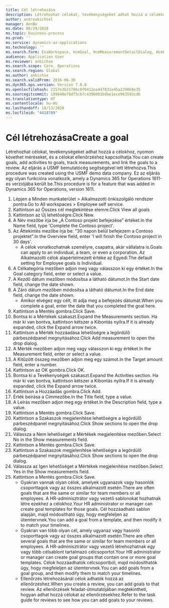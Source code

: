 ```yaml
---
title: Cél létrehozása
description: Létrehozhat célokat, tevékenységeket adhat hozzá a célokhoz, nyomon követhet méréseket, és a célokat ellenőrzéshez kapcsolhatja.
author: andreabichsel
manager: AnnBe
ms.date: 08/29/2018
ms.topic: business-process
ms.prod: ''
ms.service: dynamics-ax-applications
ms.technology: ''
ms.search.form: EssWorkspace, HcmGoal, HcmMeasurementDetailDialog, HcmPerfJournalAdd, HcmGoalChangeSettings, HcmEmployeeDevelopmentWorkspace
audience: Application User
ms.reviewer: anbichse
ms.search.scope: Core, Operations
ms.search.region: Global
ms.author: anbichse
ms.search.validFrom: 2016-06-30
ms.dyn365.ops.version: Version 7.0.0
ms.openlocfilehash: 2157e3b31786c8f0412ea447831e45a2290b8e35
ms.sourcegitcommit: 199848e78df5cb7c439b001bdbe1ece963593cdb
ms.translationtype: HT
ms.contentlocale: hu-HU
ms.lasthandoff: 10/13/2020
ms.locfileid: "4418789"
---
```

# <a name="create-a-goal"></a><span data-ttu-id="bbdc4-103">Cél létrehozása</span><span class="sxs-lookup"><span data-stu-id="bbdc4-103">Create a goal</span></span>

<span data-ttu-id="bbdc4-104">Létrehozhat célokat, tevékenységeket adhat hozzá a célokhoz, nyomon követhet méréseket, és a célokat ellenőrzéshez kapcsolhatja.</span><span class="sxs-lookup"><span data-stu-id="bbdc4-104">You can create goals, add activities to goals, track measurements, and link the goals to a review.</span></span> <span data-ttu-id="bbdc4-105">Az eljárás a USMF bemutatócég segítségével lett létrehozva.</span><span class="sxs-lookup"><span data-stu-id="bbdc4-105">This procedure was created using the USMF demo data company.</span></span> <span data-ttu-id="bbdc4-106">Ez az eljárás egy olyan funkcióra vonatkozik, amely a Dynamics 365 for Operations 1611-es verziójába került be.</span><span class="sxs-lookup"><span data-stu-id="bbdc4-106">This procedure is for a feature that was added in Dynamics 365 for Operations, version 1611.</span></span>

1. <span data-ttu-id="bbdc4-107">Lépjen a Minden munkaterület > Alkalmazotti önkiszolgáló rendszer pontra.</span><span class="sxs-lookup"><span data-stu-id="bbdc4-107">Go to All workspaces > Employee self service.</span></span>
2. <span data-ttu-id="bbdc4-108">Kattintson az Összes cél megtekintése elemre.</span><span class="sxs-lookup"><span data-stu-id="bbdc4-108">Click View all goals</span></span>
3. <span data-ttu-id="bbdc4-109">Kattintson az Új lehetőségre.</span><span class="sxs-lookup"><span data-stu-id="bbdc4-109">Click New.</span></span>
4. <span data-ttu-id="bbdc4-110">A Név mezőbe írja be „A Contoso projekt befejezése” értéket.</span><span class="sxs-lookup"><span data-stu-id="bbdc4-110">In the Name field, type 'Complete the Contoso project'.</span></span>
5. <span data-ttu-id="bbdc4-111">Az Áttekintés mezőbe írja be: "30 napon belül befejezem a Contoso projektet".</span><span class="sxs-lookup"><span data-stu-id="bbdc4-111">In the Overview field, enter 'I will finish the Contoso project in 30 days'.</span></span>
    * <span data-ttu-id="bbdc4-112">A célok vonatkozhatnak személyre, csapatra, akár vállalatra is.</span><span class="sxs-lookup"><span data-stu-id="bbdc4-112">Goals can apply to an individual, a team, or even a corporation.</span></span> <span data-ttu-id="bbdc4-113">Az Alkalmazotti célok alapértelmezett értéke az Egyedi.</span><span class="sxs-lookup"><span data-stu-id="bbdc4-113">The default setting for Employee goals is Individual.</span></span>  
6. <span data-ttu-id="bbdc4-114">A Célkategória mezőben adjon meg vagy válasszon ki egy értéket.</span><span class="sxs-lookup"><span data-stu-id="bbdc4-114">In the Goal category field, enter or select a value.</span></span>
7. <span data-ttu-id="bbdc4-115">A Kezdő dátum mezőben módosítsa a látható dátumot.</span><span class="sxs-lookup"><span data-stu-id="bbdc4-115">In the Start date field, change the date shown.</span></span>
8. <span data-ttu-id="bbdc4-116">A Záró dátum mezőben módosítsa a látható dátumot.</span><span class="sxs-lookup"><span data-stu-id="bbdc4-116">In the End date field, change the date shown.</span></span>
    * <span data-ttu-id="bbdc4-117">Amikor elvégez egy célt, itt adja meg a befejezés dátumát.</span><span class="sxs-lookup"><span data-stu-id="bbdc4-117">When you complete a goal, enter the date that you completed the goal here.</span></span>  
9. <span data-ttu-id="bbdc4-118">Kattintson a Mentés gombra.</span><span class="sxs-lookup"><span data-stu-id="bbdc4-118">Click Save.</span></span>
10. <span data-ttu-id="bbdc4-119">Bontsa ki a Mértékek szakaszt.</span><span class="sxs-lookup"><span data-stu-id="bbdc4-119">Expand the Measurements section.</span></span> <span data-ttu-id="bbdc4-120">Ha már ki van bontva, kattintson kétszer a Kibontás nyílra.</span><span class="sxs-lookup"><span data-stu-id="bbdc4-120">If it is already expanded, click the Expand arrow twice.</span></span>
11. <span data-ttu-id="bbdc4-121">Kattintson a Mérték hozzáadása lehetőségre a legördülő párbeszédpanel megnyitásához.</span><span class="sxs-lookup"><span data-stu-id="bbdc4-121">Click Add measurement to open the drop dialog.</span></span>
12. <span data-ttu-id="bbdc4-122">A Mérték mezőben adjon meg vagy válasszon ki egy értéket.</span><span class="sxs-lookup"><span data-stu-id="bbdc4-122">In the Measurement field, enter or select a value.</span></span>
13. <span data-ttu-id="bbdc4-123">A Kitűzött összeg mezőben adjon meg egy számot.</span><span class="sxs-lookup"><span data-stu-id="bbdc4-123">In the Target amount field, enter a number.</span></span>
14. <span data-ttu-id="bbdc4-124">Kattintson az OK gombra.</span><span class="sxs-lookup"><span data-stu-id="bbdc4-124">Click OK.</span></span>
15. <span data-ttu-id="bbdc4-125">Bontsa ki a Tevékenységek szakaszt.</span><span class="sxs-lookup"><span data-stu-id="bbdc4-125">Expand the Activities section.</span></span> <span data-ttu-id="bbdc4-126">Ha már ki van bontva, kattintson kétszer a Kibontás nyílra.</span><span class="sxs-lookup"><span data-stu-id="bbdc4-126">If it is already expanded, click the Expand arrow twice.</span></span>
16. <span data-ttu-id="bbdc4-127">Kattintson a Hozzáadás gombra.</span><span class="sxs-lookup"><span data-stu-id="bbdc4-127">Click Add.</span></span>
17. <span data-ttu-id="bbdc4-128">Érték beírása a Címmezőbe.</span><span class="sxs-lookup"><span data-stu-id="bbdc4-128">In the Title field, type a value.</span></span>
18. <span data-ttu-id="bbdc4-129">A Leírás mezőben adjon meg egy értéket.</span><span class="sxs-lookup"><span data-stu-id="bbdc4-129">In the Description field, type a value.</span></span>
19. <span data-ttu-id="bbdc4-130">Kattintson a Mentés gombra.</span><span class="sxs-lookup"><span data-stu-id="bbdc4-130">Click Save.</span></span>
20. <span data-ttu-id="bbdc4-131">Kattintson a Szakaszok megjelenítése lehetőségre a legördülő párbeszédpanel megnyitásához.</span><span class="sxs-lookup"><span data-stu-id="bbdc4-131">Click Show sections to open the drop dialog.</span></span>
21. <span data-ttu-id="bbdc4-132">Válassza a Nem lehetőséget a Mértékek megjelenítése mezőben.</span><span class="sxs-lookup"><span data-stu-id="bbdc4-132">Select No in the Show measurements field.</span></span>
22. <span data-ttu-id="bbdc4-133">Kattintson a Mentés gombra.</span><span class="sxs-lookup"><span data-stu-id="bbdc4-133">Click Save.</span></span>
23. <span data-ttu-id="bbdc4-134">Kattintson a Szakaszok megjelenítése lehetőségre a legördülő párbeszédpanel megnyitásához.</span><span class="sxs-lookup"><span data-stu-id="bbdc4-134">Click Show sections to open the drop dialog.</span></span>
24. <span data-ttu-id="bbdc4-135">Válassza az Igen lehetőséget a Mértékek megjelenítése mezőben.</span><span class="sxs-lookup"><span data-stu-id="bbdc4-135">Select Yes in the Show measurements field.</span></span>
25. <span data-ttu-id="bbdc4-136">Kattintson a Mentés gombra.</span><span class="sxs-lookup"><span data-stu-id="bbdc4-136">Click Save.</span></span>
    * <span data-ttu-id="bbdc4-137">Gyakran vannak olyan célok, amelyek ugyanazok vagy hasonlók csoporttagok vagy az összes alkalmazott esetén.</span><span class="sxs-lookup"><span data-stu-id="bbdc4-137">There are often goals that are the same or similar for team members or all employees.</span></span>     <span data-ttu-id="bbdc4-138">A HR-adminisztrátor vagy vezető sablonokat hozhatnak létre ezekhez a célokhoz.</span><span class="sxs-lookup"><span data-stu-id="bbdc4-138">Your HR administrator or manager can create goal templates for those goals.</span></span> <span data-ttu-id="bbdc4-139">Cél hozzáadható sablon alapján, majd módosítható úgy, hogy megfeleljen az ütemtervnek.</span><span class="sxs-lookup"><span data-stu-id="bbdc4-139">You can add a goal from a template, and then modify it to match your timelines.</span></span>  
    * <span data-ttu-id="bbdc4-140">Gyakran van több olyan cél, amely ugyanaz vagy hasonló csoporttagok vagy az összes alkalmazott esetén.</span><span class="sxs-lookup"><span data-stu-id="bbdc4-140">There are often several goals that are the same or similar for team members or all employees.</span></span>     <span data-ttu-id="bbdc4-141">A HR-adminisztrátor vagy vezető létrehozhatnak egy vagy több célsablont tartalmazó célcsoportot.</span><span class="sxs-lookup"><span data-stu-id="bbdc4-141">Your HR administrator or manager can create goal groups that contain one or more goal templates.</span></span> <span data-ttu-id="bbdc4-142">Célok hozzáadhatók célcsoportból, majd módosíthatók úgy, hogy megfeleljen az ütemtervnek.</span><span class="sxs-lookup"><span data-stu-id="bbdc4-142">You can add goals from a goal group, and then modify them to match your timelines.</span></span>  
    * <span data-ttu-id="bbdc4-143">Ellenőrzés létrehozásánál célok adhatók hozzá az ellenőrzéshez.</span><span class="sxs-lookup"><span data-stu-id="bbdc4-143">When you create a review, you can add goals to that review.</span></span> <span data-ttu-id="bbdc4-144">Az ellenőrzések feladat-útmutatójában megtekintheti, hogyan adhat hozzá célokat az ellenőrzésekhez.</span><span class="sxs-lookup"><span data-stu-id="bbdc4-144">Refer to the task guide for reviews to see how you can add goals to your reviews.</span></span>  

